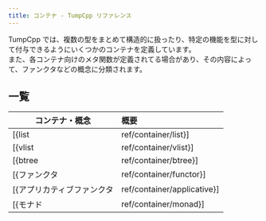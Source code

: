 ```yaml
---
title: コンテナ - TumpCpp リファレンス
---
```


TumpCpp では、複数の型をまとめて構造的に扱ったり、特定の機能を型に対して付与できるようにいくつかのコンテナを定義しています。  
また、各コンテナ向けのメタ関数が定義されてる場合があり、その内容によって、ファンクタなどの概念に分類されます。

## 一覧

| コンテナ・概念 | 概要 |
| --- | :--- |
| [{list|ref/container/list}] | 型のパラメータパックを持ち、型のリストのように振舞います。 |
| [{vlist|ref/container/vlist}] | 非型のパラメータパックを持ち、値のリストのように振舞います。 |
| [{btree|ref/container/btree}] | 型パラメータのバイナリツリー。 |
| [{ファンクタ|ref/container/functor}] | ファンクタとして扱うことができるコンテナの説明です。 |
| [{アプリカティブファンクタ|ref/container/applicative}] | アプリカティブファンクタとして扱うことができるコンテナの説明です。 |
| [{モナド|ref/container/monad}] | モナドにとして扱うことができるコンテナの説明です。 |
